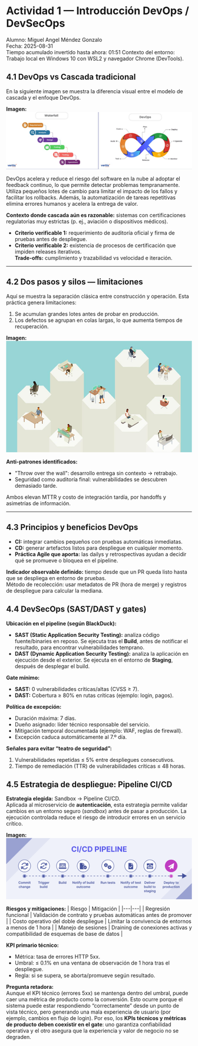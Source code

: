 # Actividad 1 — Introducción DevOps / DevSecOps
Alumno: Miguel Angel Méndez Gonzalo  
Fecha: 2025-08-31  
Tiempo acumulado invertido hasta ahora: 01:51
Contexto del entorno: Trabajo local en Windows 10 con WSL2 y navegador Chrome (DevTools).

## 4.1 DevOps vs Cascada tradicional
En la siguiente imagen se muestra la diferencia visual entre el modelo de cascada y el enfoque DevOps.

**Imagen:** ![DevOps vs Cascada](imagenes/devops-vs-cascada.jpg)

DevOps acelera y reduce el riesgo del software en la nube al adoptar el feedback continuo, lo que permite detectar problemas tempranamente. Utiliza pequeños lotes de cambio para limitar el impacto de los fallos y facilitar los rollbacks. Además, la automatización de tareas repetitivas elimina errores humanos y acelera la entrega de valor.

**Contexto donde cascada aún es razonable:** sistemas con certificaciones regulatorias muy estrictas (p. ej., aviación o dispositivos médicos).  
- **Criterio verificable 1:** requerimiento de auditoría oficial y firma de pruebas antes de despliegue.  
- **Criterio verificable 2:** existencia de procesos de certificación que impiden releases iterativos.  
**Trade-offs:** cumplimiento y trazabilidad vs velocidad e iteración.
---

## 4.2 Dos pasos y silos — limitaciones
Aquí se muestra la separación clásica entre construcción y operación. Esta práctica genera limitaciones:

1. Se acumulan grandes lotes antes de probar en producción.  
2. Los defectos se agrupan en colas largas, lo que aumenta tiempos de recuperación.

**Imagen:** ![Silos y handoffs](imagenes/silos-equipos.jpg)

**Anti-patrones identificados:**  
- "Throw over the wall": desarrollo entrega sin contexto → retrabajo.  
- Seguridad como auditoría final: vulnerabilidades se descubren demasiado tarde.  

Ambos elevan MTTR y costo de integración tardía, por handoffs y asimetrías de información.

---

## 4.3 Principios y beneficios DevOps
- **CI:** integrar cambios pequeños con pruebas automáticas inmediatas.  
- **CD:** generar artefactos listos para despliegue en cualquier momento.  
- **Práctica Agile que aporta:** las dailys y retrospectivas ayudan a decidir qué se promueve o bloquea en el pipeline.  

**Indicador observable definido:** tiempo desde que un PR queda listo hasta que se despliega en entorno de pruebas.  
Método de recolección: usar metadatos de PR (hora de merge) y registros de despliegue para calcular la mediana.

## 4.4 DevSecOps (SAST/DAST y gates)
**Ubicación en el pipeline (según BlackDuck):**  
- **SAST (Static Application Security Testing):** analiza código fuente/binaries en reposo. Se ejecuta tras el **Build**, antes de notificar el resultado, para encontrar vulnerabilidades temprano.  
- **DAST (Dynamic Application Security Testing):** analiza la aplicación en ejecución desde el exterior. Se ejecuta en el entorno de **Staging**, después de desplegar el build.  

**Gate mínimo:**  
- **SAST:** 0 vulnerabilidades críticas/altas (CVSS ≥ 7).  
- **DAST:** Cobertura ≥ 80% en rutas críticas (ejemplo: login, pagos).  

**Política de excepción:**  
- Duración máxima: 7 días.  
- Dueño asignado: líder técnico responsable del servicio.  
- Mitigación temporal documentada (ejemplo: WAF, reglas de firewall).  
- Excepción caduca automáticamente al 7.º día.  

**Señales para evitar “teatro de seguridad”:**  
1. Vulnerabilidades repetidas ≤ 5% entre despliegues consecutivos.  
2. Tiempo de remediación (TTR) de vulnerabilidades críticas ≤ 48 horas.  

## 4.5 Estrategia de despliegue: Pipeline CI/CD
**Estrategia elegida:** Sandbox → Pipeline CI/CD.  
Aplicada al microservicio de **autenticación**, esta estrategia permite validar cambios en un entorno seguro (*sandbox*) antes de pasar a producción. La ejecución controlada reduce el riesgo de introducir errores en un servicio crítico.  

**Imagen:** ![CI/CD PIPELINE](imagenes/pipeline_canary.png)

**Riesgos y mitigaciones:**
| Riesgo | Mitigación |
|---|---|
| Regresión funcional | Validación de contrato y pruebas automáticas antes de promover |
| Costo operativo del doble despliegue | Limitar la convivencia de entornos a menos de 1 hora |
| Manejo de sesiones | Draining de conexiones activas y compatibilidad de esquemas de base de datos |

**KPI primario técnico:**  
- Métrica: tasa de errores HTTP 5xx.  
- Umbral: ≤ 0.1% en una ventana de observación de 1 hora tras el despliegue.  
- Regla: si se supera, se aborta/promueve según resultado.  

**Pregunta retadora:**  
Aunque el KPI técnico (errores 5xx) se mantenga dentro del umbral, puede caer una métrica de producto como la conversión. Esto ocurre porque el sistema puede estar respondiendo “correctamente” desde un punto de vista técnico, pero generando una mala experiencia de usuario (por ejemplo, cambios en flujo de login). Por eso, los **KPIs técnicos y métricas de producto deben coexistir en el gate**: uno garantiza confiabilidad operativa y el otro asegura que la experiencia y valor de negocio no se degraden.
